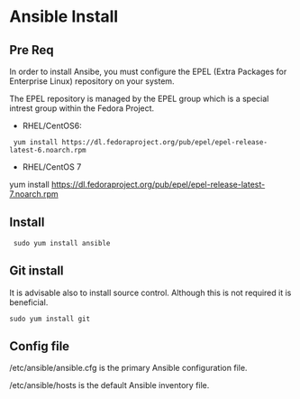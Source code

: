 # Ansible Install 

## Pre Req 
In order to install Ansibe, you must configure the EPEL (Extra Packages for Enterprise Linux) repository on your system. 

The EPEL repository is managed by the EPEL group which is a special intrest group within the Fedora Project. 

* RHEL/CentOS6: 

` yum install https://dl.fedoraproject.org/pub/epel/epel-release-latest-6.noarch.rpm`

* RHEL/CentOS 7

yum install https://dl.fedoraproject.org/pub/epel/epel-release-latest-7.noarch.rpm



## Install

` sudo yum install ansible` 

## Git install

It is advisable also to install source control. Although this is not required it is beneficial. 

`sudo yum install git` 

## Config file

/etc/ansible/ansible.cfg is the primary Ansible configuration file.

/etc/ansible/hosts is the default Ansible inventory file.

